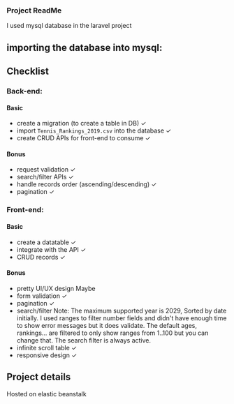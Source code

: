 ### Project ReadMe


I used mysql database in the laravel project

## importing the database into mysql:



## Checklist

### Back-end:

#### Basic

-   create a migration (to create a table in DB) ✓
-   import `Tennis_Rankings_2019.csv` into the database ✓
-   create CRUD APIs for front-end to consume ✓

#### Bonus

-   request validation ✓
-   search/filter APIs ✓
-   handle records order (ascending/descending) ✓
-   pagination ✓

### Front-end:

#### Basic

-   create a datatable ✓
-   integrate with the API ✓
-   CRUD records ✓

#### Bonus

-   pretty UI/UX design Maybe
-   form validation ✓
-   pagination ✓
-   search/filter Note: The maximum supported year is 2029, Sorted by date initially. I used ranges to filter number fields and didn't have enough time to show error messages but it does validate. The default ages, rankings... are filtered to only show ranges from 1..100 but you can change that. The search filter is always active.
-   infinite scroll table ✓
-   responsive design ✓

## Project details

Hosted on elastic beanstalk
